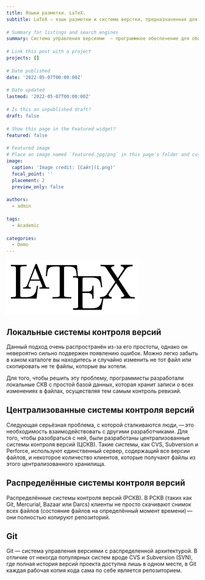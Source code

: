 ```yaml
---
title: Языки разметки. LaTeX.
subtitle: LaTeX — язык разметки и система верстки, предназначенная для набора научных текстов.

# Summary for listings and search engines
summary: Система управления версиями  — программное обеспечение для облегчения работы с изменяющейся информацией. 

# Link this post with a project
projects: []

# Date published
date: '2022-05-07T00:00:00Z'

# Date updated
lastmod: '2022-05-07T00:00:00Z'

# Is this an unpublished draft?
draft: false

# Show this page in the Featured widget?
featured: false

# Featured image
# Place an image named `featured.jpg/png` in this page's folder and customize its options here.
image:
  caption: 'Image credit: [Сайт](1.png)'
  focal_point: ''
  placement: 2
  preview_only: false

authors:
  - admin

tags:
  - Academic

categories:
  - Demo
---
```


![Сайт](1.png)

## Локальные системы контроля версий

Данный подход очень распространён из-за его простоты, однако он невероятно сильно подвержен появлению ошибок. Можно легко забыть в каком каталоге вы находитесь и случайно изменить не тот файл или скопировать не те файлы, которые вы хотели.

Для того, чтобы решить эту проблему, программисты разработали локальные СКВ с простой базой данных, которая хранит записи о всех изменениях в файлах, осуществляя тем самым контроль ревизий.

## Централизованные системы контроля версий

Следующая серьёзная проблема, с которой сталкиваются люди, — это необходимость взаимодействовать с другими разработчиками. Для того, чтобы разобраться с ней, были разработаны централизованные системы контроля версий (ЦСКВ). Такие системы, как CVS, Subversion и Perforce, используют единственный сервер, содержащий все версии файлов, и некоторое количество клиентов, которые получают файлы из этого централизованного хранилища.

## Распределённые системы контроля версий

Распределённые системы контроля версий (РСКВ). В РСКВ (таких как Git, Mercurial, Bazaar или Darcs) клиенты не просто скачивают снимок всех файлов (состояние файлов на определённый момент времени) — они полностью копируют репозиторий. 

## Git
Git — система управления версиями с распределенной архитектурой. В отличие от некогда популярных систем вроде CVS и Subversion (SVN), где полная история версий проекта доступна лишь в одном месте, в Git каждая рабочая копия кода сама по себе является репозиторием.
